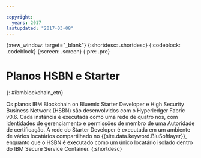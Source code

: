 ```yaml
---

copyright:
  years: 2017
lastupdated: "2017-03-08"
---
```


{:new_window: target="_blank"}
{:shortdesc: .shortdesc}
{:codeblock: .codeblock}
{:screen: .screen}
{:pre: .pre}


# Planos HSBN e Starter
{: #ibmblockchain_etn}


Os planos IBM Blockchain on Bluemix Starter Developer e High Security Business Network (HSBN) são desenvolvidos com o Hyperledger Fabric v0.6. Cada instância é executada como uma rede de quatro nós, com identidades de gerenciamento e permissões de membro de uma Autoridade de certificação. A rede do Starter Developer é executada em um ambiente de vários locatários compartilhado no {{site.data.keyword.BluSoftlayer}}, enquanto que o HSBN é executado como um único locatário isolado dentro do IBM Secure Service Container.
{:shortdesc}

<!---The High-Security business network provides important capabilities above and beyond the two-node multi-tenant developer service on Softlayer (aimed towards application development; writing chaincode and experimenting with APIs).  The high security plan supplies your own private blockchain test environment, which has been vetted and secured by IBM.  With the following features, your dedicated and high security environment enables you to take the next step towards preparing your organization for enterprise blockchain networks:~~

~~1. A dedicated four-node blockchain network; single-tenant with no shared resources~~
~~2. An IBM-certified version of the latest Hyperledger fabric, along with mechanisms to unlock inherent identity and security features~~
~~3. Isolation and protection from system and platform administrators, root users, and unauthorized users.~~
~~4. Verified test cases for security, consensus, availability, and performance--->
